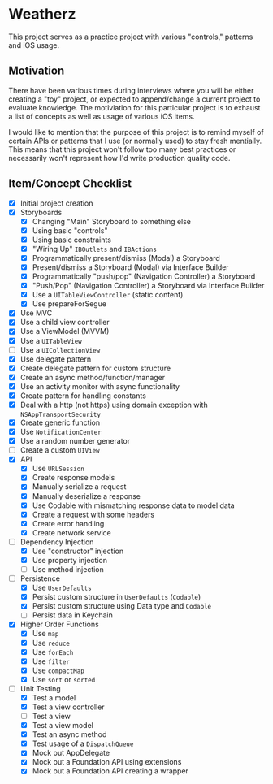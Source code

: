 # Weatherz

This project serves as a practice project with various "controls," patterns and iOS usage.

## Motivation

There have been various times during interviews where you will be either creating a "toy" project, or expected to append/change a current project to evaluate knowledge.  The motiviation for this particular project is to exhaust a list of concepts as well as usage of various iOS items.

I would like to mention that the purpose of this project is to remind myself of certain APIs or patterns that I use (or normally used) to stay fresh mentially.  This means that this project won't follow too many best practices or necessarily won't represent how I'd write production quality code.

## Item/Concept Checklist

- [x] Initial project creation
- [x] Storyboards
  - [x] Changing "Main" Storyboard to something else
  - [x] Using basic "controls"
  - [x] Using basic constraints
  - [x] "Wiring Up" `IBOutlets` and `IBActions`
  - [x] Programmatically present/dismiss (Modal) a Storyboard
  - [x] Present/dismiss a Storyboard (Modal) via Interface Builder
  - [x] Programmatically "push/pop" (Navigation Controller) a Storyboard
  - [x] "Push/Pop" (Navigation Controller) a Storyboard via Interface Builder
  - [x] Use a `UITableViewController` (static content)
  - [x] Use prepareForSegue
- [x] Use MVC
- [x] Use a child view controller
- [x] Use a ViewModel (MVVM)
- [x] Use a `UITableView`
- [ ] Use a `UICollectionView`
- [x] Use delegate pattern
- [x] Create delegate pattern for custom structure
- [x] Create an async method/function/manager
- [x] Use an activity monitor with async functionality
- [x] Create pattern for handling constants
- [x] Deal with a http (not https) using domain exception with `NSAppTransportSecurity`
- [x] Create generic function
- [x] Use `NotificationCenter`
- [x] Use a random number generator
- [ ] Create a custom `UIView`
- [x] API
  - [x] Use `URLSession`
  - [x] Create response models
  - [x] Manually serialize a request
  - [x] Manually deserialize a response
  - [x] Use Codable with mismatching response data to model data
  - [x] Create a request with some headers
  - [x] Create error handling
  - [x] Create network service
- [ ] Dependency Injection
  - [x] Use "constructor" injection
  - [x] Use property injection
  - [ ] Use method injection
- [ ] Persistence
  - [x] Use `UserDefaults`
  - [x] Persist custom structure in `UserDefaults` (`Codable`)
  - [x] Persist custom structure using Data type and `Codable`
  - [ ] Persist data in Keychain
- [x] Higher Order Functions
  - [x] Use `map`
  - [x] Use `reduce`
  - [x] Use `forEach`
  - [x] Use `filter`
  - [x] Use `compactMap`
  - [x] Use `sort` or `sorted`
- [ ] Unit Testing
  - [x] Test a model
  - [x] Test a view controller
  - [ ] Test a view
  - [x] Test a view model
  - [x] Test an async method
  - [x] Test usage of a `DispatchQueue`
  - [x] Mock out AppDelegate
  - [x] Mock out a Foundation API using extensions
  - [x] Mock out a Foundation API creating a wrapper